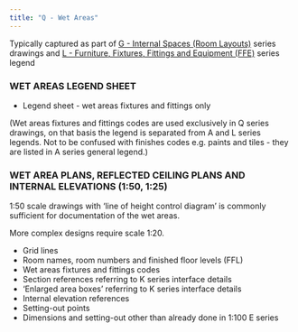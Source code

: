 ```yaml
---
title: "Q - Wet Areas"
---
```

Typically captured as part of [G - Internal Spaces (Room Layouts)](notes/1_Documentation%20Codex/1b_Alphabet/G%20-%20Internal%20Spaces%20(Room%20Layouts).md) series drawings and [L - Furniture, Fixtures, Fittings and Equipment (FFE)](notes/1_Documentation%20Codex/1b_Alphabet/L%20-%20Furniture,%20Fixtures,%20Fittings%20and%20Equipment%20(FFE).md) series legend

### WET AREAS LEGEND SHEET

-   Legend sheet - wet areas fixtures and fittings only

(Wet areas fixtures and fittings codes are used exclusively in Q series drawings, on that basis the legend is separated from A and L series legends. Not to be confused with finishes codes e.g. paints and tiles - they are listed in A series general legend.)

### WET AREA PLANS, REFLECTED CEILING PLANS AND INTERNAL ELEVATIONS (1:50, 1:25)

1:50 scale drawings with ‘line of height control diagram’ is commonly sufficient for documentation of the wet areas.

More complex designs require scale 1:20.

-   Grid lines
-   Room names, room numbers and finished floor levels (FFL)
-   Wet areas fixtures and fittings codes
-   Section references referring to K series interface details
-   ‘Enlarged area boxes’ referring to K series interface details
-   Internal elevation references
-   Setting-out points
-   Dimensions and setting-out other than already done in 1:100 E series
